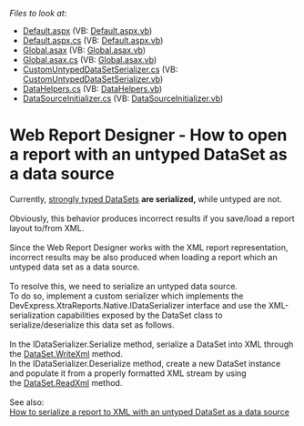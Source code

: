 <!-- default file list -->
*Files to look at*:

* [Default.aspx](./CS/DXApplication1/WebEUD/Default.aspx) (VB: [Default.aspx.vb](./VB/DXApplication1/WebEUD/Default.aspx.vb))
* [Default.aspx.cs](./CS/DXApplication1/WebEUD/Default.aspx.cs) (VB: [Default.aspx.vb](./VB/DXApplication1/WebEUD/Default.aspx.vb))
* [Global.asax](./CS/DXApplication1/WebEUD/Global.asax) (VB: [Global.asax.vb](./VB/DXApplication1/WebEUD/Global.asax.vb))
* [Global.asax.cs](./CS/DXApplication1/WebEUD/Global.asax.cs) (VB: [Global.asax.vb](./VB/DXApplication1/WebEUD/Global.asax.vb))
* [CustomUntypedDataSetSerializer.cs](./CS/DXApplication1/WebEUD/Helpers/CustomUntypedDataSetSerializer.cs) (VB: [CustomUntypedDataSetSerializer.vb](./VB/DXApplication1/WebEUD/Helpers/CustomUntypedDataSetSerializer.vb))
* [DataHelpers.cs](./CS/DXApplication1/WebEUD/Helpers/DataHelpers.cs) (VB: [DataHelpers.vb](./VB/DXApplication1/WebEUD/Helpers/DataHelpers.vb))
* [DataSourceInitializer.cs](./CS/DXApplication1/WebEUD/Helpers/DataSourceInitializer.cs) (VB: [DataSourceInitializer.vb](./VB/DXApplication1/WebEUD/Helpers/DataSourceInitializer.vb))
<!-- default file list end -->
# Web Report Designer - How to open a report with an untyped DataSet as a data source 


Currently, <a href="https://msdn.microsoft.com/en-us/library/esbykkzb(v=vs.110).aspx">strongly typed DataSets</a> <strong>are serialized, </strong>while untyped are not. <br /><br />Obviously, this behavior produces incorrect results if you save/load a report layout to/from XML. <br /><br />Since the Web Report Designer works with the XML report representation, incorrect results may be also produced when loading a report which an untyped data set as a data source.<br /><br />To resolve this, we need to serialize an untyped data source. <br />To do so, implement a custom serializer which implements the DevExpress.XtraReports.Native.IDataSerializer interface and use the XML-serialization capabilities exposed by the DataSet class to serialize/deserialize this data set as follows. <br /><br />In the IDataSerializer.Serialize method, serialize a DataSet into XML through the <a href="http://msdn.microsoft.com/en-us/library/sa57x5f2%28v=vs.110%29.aspx">DataSet.WriteXml</a> method.<br />In the IDataSerializer.Deserialize method, create a new DataSet instance and populate it from a properly formatted XML stream by using the <a href="http://msdn.microsoft.com/en-us/library/55hehd8c%28v=vs.110%29.aspx">DataSet.ReadXml</a> method. <br /><br />See also:<br /><a href="https://www.devexpress.com/Support/Center/p/T269534">How to serialize a report to XML with an untyped DataSet as a data source</a>

<br/>


